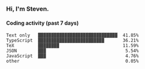 ### Hi, I'm Steven.

#### Coding activity (past 7 days)
```
Text only   ▓▓▓▓▓▓▓▓▓▓▓▓▓▓▓▓▓▓▓▓▓▓▓▓▓▓▓▓▓▓  41.85%
TypeScript  ▓▓▓▓▓▓▓▓▓▓▓▓▓▓▓▓▓▓▓▓▓▓▓▓▓       36.21%
TeX         ▓▓▓▓▓▓▓▓                        11.59%
JSON        ▓▓▓                              5.54%
JavaScript  ▓▓▓                              4.76%
other                                        0.05%
```
